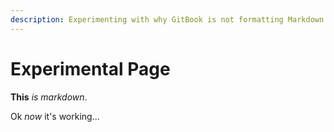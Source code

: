 ```yaml
---
description: Experimenting with why GitBook is not formatting Markdown as it should
---
```


# Experimental Page

**This** _is_ _markdown_.

Ok _now_ it's working...
